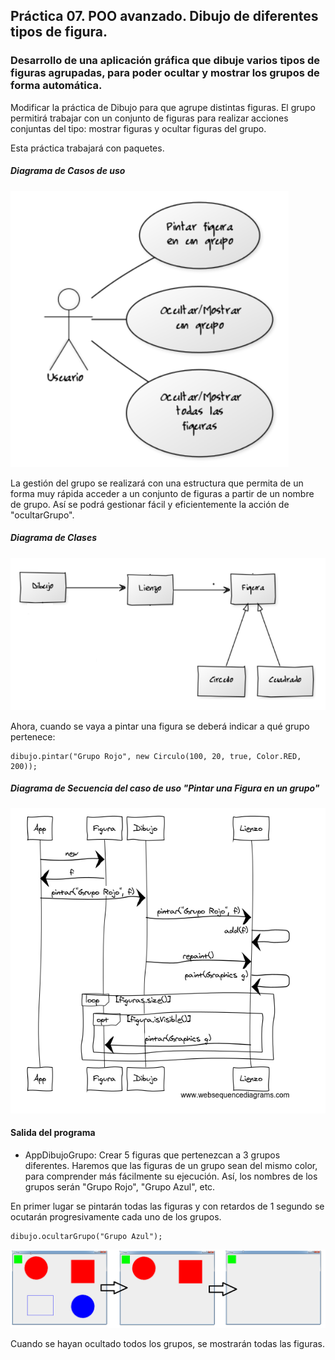 ## Práctica 07. POO avanzado. Dibujo de diferentes tipos de figura. 
### Desarrollo de una aplicación gráfica que dibuje varios tipos de figuras agrupadas, para poder ocultar y mostrar los grupos de forma automática.

Modificar la práctica de Dibujo para que agrupe distintas figuras. El grupo permitirá trabajar con un conjunto de figuras para realizar acciones conjuntas del tipo: mostrar figuras y ocultar figuras del grupo.

Esta práctica trabajará con paquetes.

##### Diagrama de Casos de uso

![alt text](https://github.com/DavidContrerasICAI/javaCourseExamples/blob/master/07p2.dibujoGrupos/_diagramaCasosUso.jpg)


La gestión del grupo se realizará con una estructura que permita de un forma muy rápida acceder a un conjunto de figuras a partir de un nombre de grupo. Así se podrá gestionar fácil y eficientemente la acción de "ocultarGrupo".

##### Diagrama de Clases

![alt text](https://github.com/DavidContrerasICAI/javaCourseExamples/blob/master/07p2.dibujoGrupos/_diagramaClases.jpg)

Ahora, cuando se vaya a pintar una figura se deberá indicar a qué grupo pertenece:

```
dibujo.pintar("Grupo Rojo", new Circulo(100, 20, true, Color.RED, 200));
```

##### Diagrama de Secuencia del caso de uso "Pintar una Figura en un grupo"

![alt text](https://github.com/DavidContrerasICAI/javaCourseExamples/blob/master/07p2.dibujoGrupos/_diagramaSecuencia.jpg)

#### Salida del programa
* AppDibujoGrupo: Crear 5 figuras que pertenezcan a 3 grupos diferentes. Haremos que las figuras de un grupo sean del mismo color, para comprender más fácilmente su ejecución. Así, los nombres de los grupos serán "Grupo Rojo", "Grupo Azul", etc.

En primer lugar se pintarán todas las figuras y con retardos de 1 segundo se ocutarán progresivamente cada uno de los grupos. 

```
dibujo.ocultarGrupo("Grupo Azul");
```

![alt text](https://github.com/DavidContrerasICAI/javaCourseExamples/blob/master/07p2.dibujoGrupos/output1.jpg)

Cuando se hayan ocultado todos los grupos, se mostrarán todas las figuras.




